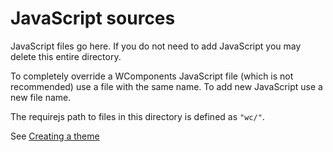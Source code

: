 # JavaScript sources

JavaScript files go here. If you do not need to add JavaScript you may delete this entire directory.

To completely override a WComponents JavaScript file (which is not recommended) use a file with the
same name. To add new JavaScript use a new file name.

The requirejs path to files in this directory is defined as `"wc/"`.

See [Creating a theme](https://github.com/BorderTech/wcomponents/wiki/Creating-a-theme)
